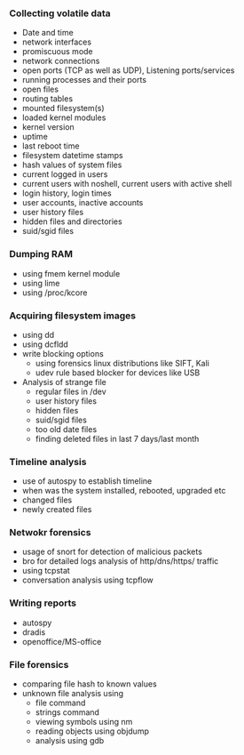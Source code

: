 ### Collecting volatile data
* Date and time
* network interfaces
* promiscuous mode
* network connections
* open ports (TCP as well as UDP), Listening ports/services
* running processes and their ports
* open files
* routing tables
* mounted filesystem(s)
* loaded kernel modules
* kernel version
* uptime
* last reboot time
* filesystem datetime stamps
* hash values of system files
* current logged in users
* current users with noshell, current users with active shell
* login history, login times
* user accounts, inactive accounts
* user history files
* hidden files and directories
* suid/sgid files
### Dumping RAM
* using fmem kernel module
* using lime
* using /proc/kcore
### Acquiring filesystem images
* using dd
* using dcfldd
* write blocking options
  * using forensics linux distributions like SIFT, Kali
  * udev rule based blocker for devices like USB
* Analysis of strange file
  * regular files in /dev
  * user history files
  * hidden files
  * suid/sgid files
  * too old date files
  * finding deleted files in last 7 days/last month
### Timeline analysis
* use of autospy to establish timeline
* when was the system installed, rebooted, upgraded etc
* changed files
* newly created files
### Netwokr forensics
* usage of snort for detection of malicious packets
* bro for detailed logs analysis of http/dns/https/ traffic
* using tcpstat
* conversation analysis using tcpflow
### Writing reports
* autospy
* dradis
* openoffice/MS-office
### File forensics
* comparing file hash to known values
* unknown file analysis using
  * file command
  * strings command
  * viewing symbols using nm
  * reading objects using objdump
  * analysis using gdb
